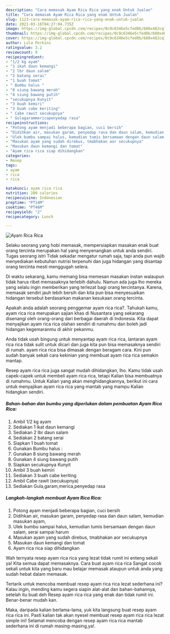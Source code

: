 ```yaml
---
description: "Cara memasak Ayam Rica Rica yang enak Untuk Jualan"
title: "Cara memasak Ayam Rica Rica yang enak Untuk Jualan"
slug: 1123-cara-memasak-ayam-rica-rica-yang-enak-untuk-jualan
date: 2021-03-16T04:27:04.735Z
image: https://img-global.cpcdn.com/recipes/0c9c6346e5cfed0b/680x482cq70/ayam-rica-rica-foto-resep-utama.jpg
thumbnail: https://img-global.cpcdn.com/recipes/0c9c6346e5cfed0b/680x482cq70/ayam-rica-rica-foto-resep-utama.jpg
cover: https://img-global.cpcdn.com/recipes/0c9c6346e5cfed0b/680x482cq70/ayam-rica-rica-foto-resep-utama.jpg
author: Lula Perkins
ratingvalue: 3.2
reviewcount: 9
recipeingredient:
- "1/2 kg ayam"
- "1 ikat daun kemangi"
- "2 lbr daun salam"
- "2 batang serai"
- "1 buah tomat"
- " Bumbu halus "
- "8 siung bawang merah"
- "4 siung bawang putih"
- "secukupnya Kunyit"
- "3 buah kemiri"
- "3 buah cabe keriting"
- " Cabe rawit secukupnya"
- " Gulagarammericapenyedap rasa"
recipeinstructions:
- "Potong ayam menjadi beberapa bagian, cuci bersih"
- "Didihkan air, masukan garam, penyedap rasa dan daun salam, kemudian masukan ayam,"
- "Ulek bumbu sampai halus, kemudian tumis bersamaan dengan daun salam, serai sampai harum"
- "Masukan ayam yang sudah direbus, tmabhakan aor secukupnya"
- "Masukan daun kemangi dan tomat"
- "Ayam rica rica siap dihidangkan"
categories:
- Resep
tags:
- ayam
- rica
- rica

katakunci: ayam rica rica 
nutrition: 289 calories
recipecuisine: Indonesian
preptime: "PT14M"
cooktime: "PT46M"
recipeyield: "2"
recipecategory: Lunch

---
```



![Ayam Rica Rica](https://img-global.cpcdn.com/recipes/0c9c6346e5cfed0b/680x482cq70/ayam-rica-rica-foto-resep-utama.jpg)

Selaku seorang yang hobi memasak, mempersiapkan masakan enak buat orang tercinta merupakan hal yang menyenangkan untuk anda sendiri. Tugas seorang istri Tidak sekadar mengatur rumah saja, tapi anda pun wajib menyediakan kebutuhan nutrisi terpenuhi dan juga hidangan yang disantap orang tercinta mesti menggugah selera.

Di waktu  sekarang, kamu memang bisa memesan masakan instan walaupun tidak harus ribet memasaknya terlebih dahulu. Namun ada juga lho mereka yang selalu ingin memberikan yang terlezat bagi orang tercintanya. Karena, memasak sendiri jauh lebih bersih dan kita pun bisa menyesuaikan hidangan tersebut berdasarkan makanan kesukaan orang tercinta. 



Apakah anda adalah seorang penggemar ayam rica rica?. Tahukah kamu, ayam rica rica merupakan sajian khas di Nusantara yang sekarang disenangi oleh orang-orang dari berbagai daerah di Indonesia. Kita dapat menyajikan ayam rica rica olahan sendiri di rumahmu dan boleh jadi hidangan kegemaranmu di akhir pekanmu.

Anda tidak usah bingung untuk menyantap ayam rica rica, lantaran ayam rica rica tidak sulit untuk dicari dan juga kita pun bisa memasaknya sendiri di rumah. ayam rica rica bisa dimasak dengan beragam cara. Kini pun sudah banyak sekali cara kekinian yang membuat ayam rica rica semakin mantap.

Resep ayam rica rica juga sangat mudah dihidangkan, lho. Kamu tidak usah capek-capek untuk membeli ayam rica rica, tetapi Kalian bisa membuatnya di rumahmu. Untuk Kalian yang akan menghidangkannya, berikut ini cara untuk menyajikan ayam rica rica yang mantab yang mampu Kalian hidangkan sendiri.

<!--inarticleads1-->

##### Bahan-bahan dan bumbu yang diperlukan dalam pembuatan Ayam Rica Rica:

1. Ambil 1/2 kg ayam
1. Sediakan 1 ikat daun kemangi
1. Sediakan 2 lbr daun salam
1. Sediakan 2 batang serai
1. Siapkan 1 buah tomat
1. Gunakan  Bumbu halus :
1. Gunakan 8 siung bawang merah
1. Gunakan 4 siung bawang putih
1. Siapkan secukupnya Kunyit
1. Ambil 3 buah kemiri
1. Sediakan 3 buah cabe keriting
1. Ambil  Cabe rawit (secukupnya)
1. Sediakan  Gula,garam,merica,penyedap rasa




<!--inarticleads2-->

##### Langkah-langkah membuat Ayam Rica Rica:

1. Potong ayam menjadi beberapa bagian, cuci bersih
1. Didihkan air, masukan garam, penyedap rasa dan daun salam, kemudian masukan ayam,
1. Ulek bumbu sampai halus, kemudian tumis bersamaan dengan daun salam, serai sampai harum
1. Masukan ayam yang sudah direbus, tmabhakan aor secukupnya
1. Masukan daun kemangi dan tomat
1. Ayam rica rica siap dihidangkan




Wah ternyata resep ayam rica rica yang lezat tidak rumit ini enteng sekali ya! Kita semua dapat memasaknya. Cara buat ayam rica rica Sangat cocok sekali untuk kita yang baru mau belajar memasak ataupun untuk anda yang sudah hebat dalam memasak.

Tertarik untuk mencoba membuat resep ayam rica rica lezat sederhana ini? Kalau ingin, mending kamu segera siapin alat-alat dan bahan-bahannya, setelah itu buat deh Resep ayam rica rica yang enak dan tidak rumit ini. Benar-benar mudah kan. 

Maka, daripada kalian berlama-lama, yuk kita langsung buat resep ayam rica rica ini. Pasti kalian tak akan nyesel membuat resep ayam rica rica lezat simple ini! Selamat mencoba dengan resep ayam rica rica mantab sederhana ini di rumah masing-masing,ya!.

